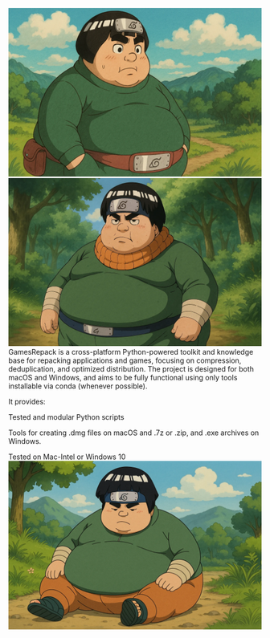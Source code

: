 ![Alt text](https://github.com/LeoCode23/GamesRepack/blob/main/FatLee2.png)
![Alt text](https://github.com/LeoCode23/GamesRepack/blob/main/FatLee3.png)
GamesRepack is a cross-platform Python-powered toolkit and knowledge base for repacking applications and games, focusing on compression, deduplication, and optimized distribution. The project is designed for both macOS and Windows, and aims to be fully functional using only tools installable via conda (whenever possible).

It provides:

Tested and modular Python scripts

Tools for creating .dmg files on macOS and .7z or .zip, and .exe archives on Windows.

Tested on Mac-Intel or Windows 10
![Alt text](https://github.com/LeoCode23/GamesRepack/blob/main/FatLee1.png)
